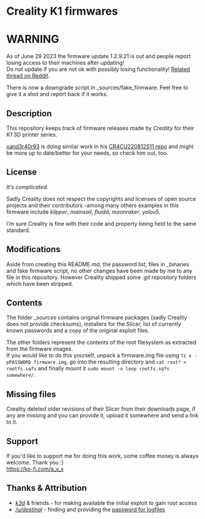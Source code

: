 # Creality K1 firmwares

# WARNING
As of June 29 2023 the firmware update 1.2.9.21 is out and people report losing access to their machines after updating!  
Do not update if you are not ok with possibly losing functionality! [Related thread on Reddit](https://www.reddit.com/r/crealityk1/comments/14m4fff/warning_firmware_12921_removes_root_and_fluidd/).

There is now a downgrade script in _sources/fake_firmware. Feel free to give it a shot and report back if it works.


## Description
This repository keeps track of firmware releases made by *Creality* for their *K1* 3D printer series.

[xand3r40r93](https://github.com/xand3r40r93/) is doing similar work in his [CR4CU220812S11 repo](https://github.com/xand3r40r93/CR4CU220812S11) and might be more up to date/better for your needs, so check him out, too.

## License

*It's complicated.*

Sadly Creality does not respect the copyrights and licenses of open source projects and their contributors -among many others examples in this firmware include *klipper*, *mainsail*, *fluidd*, *moonraker*, *yolov5*.

I'm sure Creality is fine with their code and property being held to the same standard.

## Modifications

Aside from creating this README.md, the password list, files in _binaries and fake firmware script, no other changes have been made by me to any file in this repository. However Creality shipped some *.git* repository folders which have been stripped.

## Contents

The folder *_sources* contains original firmware packages (sadly Creality does not provide checksums), installers for the Slicer, list of currently known passwords and a copy of the original exploit files.

The other folders represent the contents of the root filesystem as extracted from the firmware images.  
If you would like to do this yourself, unpack a firmware.img file using `7z x -pPASSWORD firmware.img`, go into the resulting directory and `cat root* > rootfs.sqfs` and finally mount it `sudo mount -o loop rootfs.sqfs somewhere/`.

## Missing files

Creality deleted older revisions of their Slicer from their downloads page, if any are missing and you can provide it, upload it somewhere and send a link to it.

## Support

If you'd like to support me for doing this work, some coffee money is always welcome. Thank you :)  
https://ko-fi.com/a_v_x

## Thanks & Attribution

* [*k3d*](https://www.youtube.com/@SorkinDmitry) & friends - for making available the initial exploit to gain root access
* [*/u/destinal*](https://www.reddit.com/u/destinal/) - finding and providing the [password for logfiles](https://www.reddit.com/r/crealityk1/comments/14diw4i/password_for_logfiles/jovqrag/)
